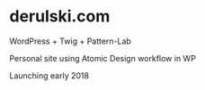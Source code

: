 # derulski.com

WordPress + Twig + Pattern-Lab

Personal site using Atomic Design workflow in WP

Launching early 2018
